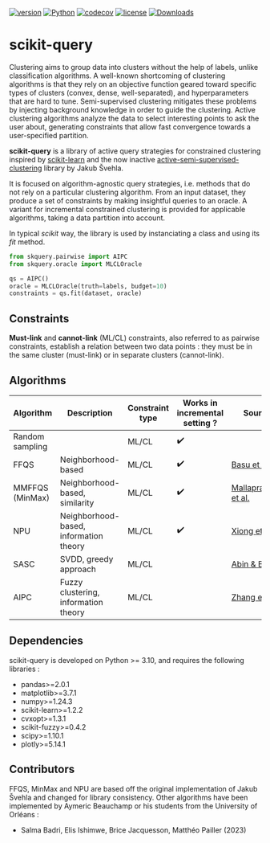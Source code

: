 [![version](https://img.shields.io/pypi/v/scikit-query)](https://pypi.org/project/scikit-query)
[![Python](https://img.shields.io/pypi/pyversions/scikit-query)]()
[![codecov](https://codecov.io/github/aymericb213/scikit-query/branch/main/graph/badge.svg?token=ZU4OEZKSP9)](https://codecov.io/github/aymericb213/scikit-query)
[![license](https://img.shields.io/pypi/l/scikit-query)](https://choosealicense.com/licenses/bsd-3-clause)
[![Downloads](https://static.pepy.tech/badge/scikit-query)](https://pepy.tech/project/scikit-query)

# scikit-query

Clustering aims to group data into clusters without the help of labels, unlike classification algorithms. 
A well-known shortcoming of clustering algorithms is that they rely on an objective function geared toward 
specific types of clusters (convex, dense, well-separated), and hyperparameters that are hard to tune.
Semi-supervised clustering mitigates these problems by injecting background knowledge in order to guide the clustering.
Active clustering algorithms analyze the data to select interesting points to ask the user about, generating constraints
that allow fast convergence towards a user-specified partition.

**scikit-query** is a library of active query strategies for constrained clustering inspired by [scikit-learn](https://scikit-learn.org)
and the now inactive [active-semi-supervised-clustering](https://github.com/datamole-ai/active-semi-supervised-clustering) library by Jakub Švehla.

It is focused on algorithm-agnostic query strategies, 
i.e. methods that do not rely on a particular clustering algorithm. 
From an input dataset, they produce a set of constraints by making insightful queries to an oracle.
A variant for incremental constrained clustering is provided for applicable algorithms,
taking a data partition into account. 

In typical *scikit* way, the library is used by instanciating a class and using its *fit* method.

``` python
from skquery.pairwise import AIPC
from skquery.oracle import MLCLOracle

qs = AIPC()
oracle = MLCLOracle(truth=labels, budget=10)
constraints = qs.fit(dataset, oracle)
```

## Constraints

**Must-link** and **cannot-link** (ML/CL) constraints, also referred to as pairwise constraints,
establish a relation between two data points : they must be in the same cluster (must-link)
or in separate clusters (cannot-link).

## Algorithms

| Algorithm       | Description                            | Constraint type | Works in incremental setting ? | Source                                                                                  | Date |
|-----------------|----------------------------------------|-----------------|--------------------------------|-----------------------------------------------------------------------------------------|------|
| Random sampling |                                        | ML/CL           | :heavy_check_mark:             |                                                                                         |      |
| FFQS            | Neighborhood-based                     | ML/CL           | :heavy_check_mark:             | [Basu et al.](https://epubs.siam.org/doi/10.1137/1.9781611972740.31)                    | 2004   |
| MMFFQS (MinMax) | Neighborhood-based, similarity         | ML/CL           | :heavy_check_mark:             | [Mallapragada et al.](https://ieeexplore.ieee.org/document/4761792)                     | 2008                                                                 |
| NPU             | Neighborhood-based, information theory | ML/CL           | :heavy_check_mark:             | [Xiong et al.](https://dl.acm.org/doi/10.1109/TKDE.2013.22)                             | 2013                                                                 |
| SASC            | SVDD, greedy approach                  | ML/CL           |                                | [Abin & Beigy](https://www.sciencedirect.com/science/article/abs/pii/S0031320313004068) | 2014                                                                 |
| AIPC            | Fuzzy clustering, information theory   | ML/CL           |                                | [Zhang et al.](https://ieeexplore.ieee.org/document/8740960)                            | 2019                                                                                    |

## Dependencies

scikit-query is developed on Python >= 3.10, and requires the following libraries :
- pandas>=2.0.1
- matplotlib>=3.7.1
- numpy>=1.24.3
- scikit-learn>=1.2.2
- cvxopt>=1.3.1
- scikit-fuzzy>=0.4.2
- scipy>=1.10.1
- plotly>=5.14.1

## Contributors

FFQS, MinMax and NPU are based off the original implementation of Jakub Švehla and changed for library consistency. 
Other algorithms have been implemented by Aymeric Beauchamp or his students from the University of Orléans :
- Salma Badri, Elis Ishimwe, Brice Jacquesson, Matthéo Pailler (2023)